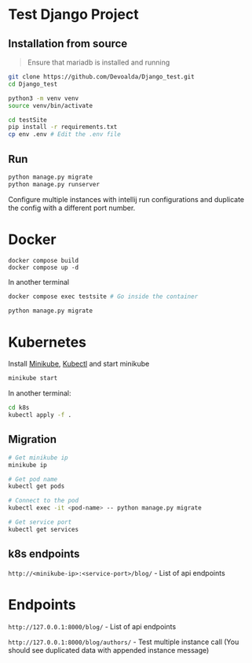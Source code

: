 # Test Django Project

## Installation from source

> Ensure that mariadb is installed and running

```bash
git clone https://github.com/Devoalda/Django_test.git
cd Django_test

python3 -m venv venv
source venv/bin/activate

cd testSite
pip install -r requirements.txt
cp env .env # Edit the .env file
```

## Run

```bash
python manage.py migrate
python manage.py runserver
```

Configure multiple instances with intellij run configurations and duplicate
the config with a different port number.

# Docker 

```
docker compose build
docker compose up -d
```

In another terminal
```bash
docker compose exec testsite # Go inside the container

python manage.py migrate
```

# Kubernetes
Install [Minikube](https://minikube.sigs.k8s.io/docs/start/), [Kubectl](https://kubernetes.io/docs/tasks/tools/install-kubectl-linux/) and start minikube

```bash
minikube start
```

In another terminal:
```bash
cd k8s
kubectl apply -f .
```

## Migration

```bash
# Get minikube ip
minikube ip

# Get pod name
kubectl get pods

# Connect to the pod
kubectl exec -it <pod-name> -- python manage.py migrate

# Get service port
kubectl get services
```

## k8s endpoints

`http://<minikube-ip>:<service-port>/blog/` - List of api endpoints




# Endpoints

`http://127.0.0.1:8000/blog/` - List of api endpoints

`http://127.0.0.1:8000/blog/authors/` - Test multiple instance call (You should see duplicated data
with appended instance message)